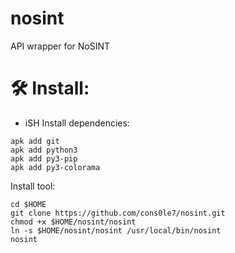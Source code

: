# nosint
API wrapper for NoSINT 

# 🛠️ Install:

- iSH
Install dependencies: 
```
apk add git
apk add python3
apk add py3-pip
apk add py3-colorama
```
  Install tool: 
```
cd $HOME
git clone https://github.com/cons0le7/nosint.git
chmod +x $HOME/nosint/nosint
ln -s $HOME/nosint/nosint /usr/local/bin/nosint
nosint
```

